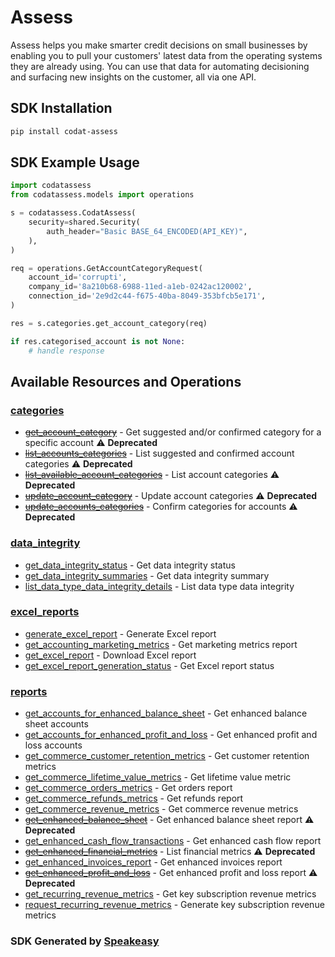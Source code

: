 # Assess

Assess helps you make smarter credit decisions on small businesses by enabling you to pull your customers' latest data from the operating systems they are already using.
You can use that data for automating decisioning and surfacing new insights on the customer, all via one API.

<!-- Start SDK Installation -->
## SDK Installation

```bash
pip install codat-assess
```
<!-- End SDK Installation -->

## SDK Example Usage
<!-- Start SDK Example Usage -->
```python
import codatassess
from codatassess.models import operations

s = codatassess.CodatAssess(
    security=shared.Security(
        auth_header="Basic BASE_64_ENCODED(API_KEY)",
    ),
)

req = operations.GetAccountCategoryRequest(
    account_id='corrupti',
    company_id='8a210b68-6988-11ed-a1eb-0242ac120002',
    connection_id='2e9d2c44-f675-40ba-8049-353bfcb5e171',
)

res = s.categories.get_account_category(req)

if res.categorised_account is not None:
    # handle response
```
<!-- End SDK Example Usage -->

<!-- Start SDK Available Operations -->
## Available Resources and Operations


### [categories](docs/categories/README.md)

* [~~get_account_category~~](docs/categories/README.md#get_account_category) - Get suggested and/or confirmed category for a specific account :warning: **Deprecated**
* [~~list_accounts_categories~~](docs/categories/README.md#list_accounts_categories) - List suggested and confirmed account categories :warning: **Deprecated**
* [~~list_available_account_categories~~](docs/categories/README.md#list_available_account_categories) - List account categories :warning: **Deprecated**
* [~~update_account_category~~](docs/categories/README.md#update_account_category) - Update account categories :warning: **Deprecated**
* [~~update_accounts_categories~~](docs/categories/README.md#update_accounts_categories) - Confirm categories for accounts :warning: **Deprecated**

### [data_integrity](docs/dataintegrity/README.md)

* [get_data_integrity_status](docs/dataintegrity/README.md#get_data_integrity_status) - Get data integrity status
* [get_data_integrity_summaries](docs/dataintegrity/README.md#get_data_integrity_summaries) - Get data integrity summary
* [list_data_type_data_integrity_details](docs/dataintegrity/README.md#list_data_type_data_integrity_details) - List data type data integrity

### [excel_reports](docs/excelreports/README.md)

* [generate_excel_report](docs/excelreports/README.md#generate_excel_report) - Generate Excel report
* [get_accounting_marketing_metrics](docs/excelreports/README.md#get_accounting_marketing_metrics) - Get marketing metrics report
* [get_excel_report](docs/excelreports/README.md#get_excel_report) - Download Excel report
* [get_excel_report_generation_status](docs/excelreports/README.md#get_excel_report_generation_status) - Get Excel report status

### [reports](docs/reports/README.md)

* [get_accounts_for_enhanced_balance_sheet](docs/reports/README.md#get_accounts_for_enhanced_balance_sheet) - Get enhanced balance sheet accounts
* [get_accounts_for_enhanced_profit_and_loss](docs/reports/README.md#get_accounts_for_enhanced_profit_and_loss) - Get enhanced profit and loss accounts
* [get_commerce_customer_retention_metrics](docs/reports/README.md#get_commerce_customer_retention_metrics) - Get customer retention metrics
* [get_commerce_lifetime_value_metrics](docs/reports/README.md#get_commerce_lifetime_value_metrics) - Get lifetime value metric
* [get_commerce_orders_metrics](docs/reports/README.md#get_commerce_orders_metrics) - Get orders report
* [get_commerce_refunds_metrics](docs/reports/README.md#get_commerce_refunds_metrics) - Get refunds report
* [get_commerce_revenue_metrics](docs/reports/README.md#get_commerce_revenue_metrics) - Get commerce revenue metrics
* [~~get_enhanced_balance_sheet~~](docs/reports/README.md#get_enhanced_balance_sheet) - Get enhanced balance sheet report :warning: **Deprecated**
* [get_enhanced_cash_flow_transactions](docs/reports/README.md#get_enhanced_cash_flow_transactions) - Get enhanced cash flow report
* [~~get_enhanced_financial_metrics~~](docs/reports/README.md#get_enhanced_financial_metrics) - List financial metrics :warning: **Deprecated**
* [get_enhanced_invoices_report](docs/reports/README.md#get_enhanced_invoices_report) - Get enhanced invoices report
* [~~get_enhanced_profit_and_loss~~](docs/reports/README.md#get_enhanced_profit_and_loss) - Get enhanced profit and loss report :warning: **Deprecated**
* [get_recurring_revenue_metrics](docs/reports/README.md#get_recurring_revenue_metrics) - Get key subscription revenue metrics
* [request_recurring_revenue_metrics](docs/reports/README.md#request_recurring_revenue_metrics) - Generate key subscription revenue metrics
<!-- End SDK Available Operations -->

### SDK Generated by [Speakeasy](https://docs.speakeasyapi.dev/docs/using-speakeasy/client-sdks)
